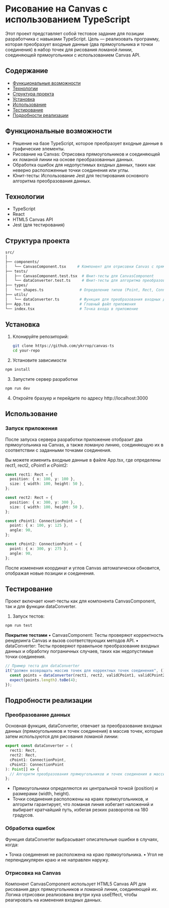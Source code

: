# Рисование на Canvas с использованием TypeScript

Этот проект представляет собой тестовое задание для позиции разработчика с навыками TypeScript. Цель — реализовать программу, которая преобразует входные данные (два прямоугольника и точки соединения) в набор точек для рисования ломаной линии, соединяющей прямоугольники с использованием Canvas API.

## Содержание
- [Функциональные возможности](#функциональные-возможности)
- [Технологии](#технологии)
- [Структура проекта](#структура-проекта)
- [Установка](#установка)
- [Использование](#использование)
- [Тестирование](#тестирование)
- [Подробности реализации](#подробности-реализации)

## Функциональные возможности
- Решение на базе TypeScript, которое преобразует входные данные в графические элементы.
- Рисование на Canvas: Отрисовка прямоугольников и соединяющей их ломаной линии на основе преобразованных данных.
- Обработка ошибок для недопустимых входных данных, таких как неверно расположенные точки соединения или углы.
- Юнит-тесты: Использование Jest для тестирования основного алгоритма преобразования данных.

## Технологии
- TypeScript
- React
- HTML5 Canvas API
- Jest (для тестирования)

## Структура проекта
```bash
src/
│
├── components/
│   └── CanvasComponent.tsx     # Компонент для отрисовки Canvas с прямоугольниками и ломаной линией
├── tests/
│   ├── CanvasComponent.test.tsx  # Юнит-тесты для CanvasComponent
│   └── dataConverter.test.ts     # Юнит-тесты для алгоритма преобразования данных
├── types/
│   └── shapes.ts                # Определение типов (Point, Rect, ConnectionPoint)
├── utils/
│   └── dataConverter.ts         # Функция для преобразования входных данных в точки
├── App.tsx                      # Главный файл приложения
└── index.tsx                    # Точка входа в приложение

```

## Установка

1. Клонируйте репозиторий:
   ```bash
   git clone https://github.com/ykrrop/canvas-ts
   cd your-repo
   ```
2. Установите зависимости
```bash
npm install
```

3. Запустите сервер разработки
```bash
npm run dev
```
4. Откройте бразуер и перейдите по адресу http://localhost:3000

## Использование

### Запуск приложения

После запуска сервера разработки приложение отобразит два прямоугольника на Canvas, а также ломаную линию, соединяющую их в соответствии с заданными точками соединения.

Вы можете изменить входные данные в файле App.tsx, где определены rect1, rect2, cPoint1 и cPoint2:

```typescript
const rect1: Rect = {
  position: { x: 100, y: 100 },
  size: { width: 100, height: 50 },
};

const rect2: Rect = {
  position: { x: 300, y: 300 },
  size: { width: 100, height: 50 },
};

const cPoint1: ConnectionPoint = {
  point: { x: 100, y: 125 },
  angle: 90,
};

const cPoint2: ConnectionPoint = {
  point: { x: 300, y: 275 },
  angle: 90,
};
```

После изменения координат и углов Canvas автоматически обновится, отображая новые позиции и соединения.

## Тестирование

Проект включает юнит-тесты как для компонента CanvasComponent, так и для функции dataConverter.

1. Запуск тестов:
```bash
npm run test
```

**Покрытие тестами**
 • CanvasComponent: Тесты проверяют корректность рендеринга Canvas и вызов соответствующих методов API.
 • dataConverter: Тесты проверяют правильное преобразование входных данных и обработку пограничных случаев, таких как недопустимые точки соединения.

```typescript
// Пример теста для dataConverter
it("должен возвращать массив точек для корректных точек соединения", () => {
  const points = dataConverter(rect1, rect2, validCPoint1, validCPoint2);
  expect(points.length).toBe(4);
});
```

## Подробности реализации

### Преобразование данных

Основная функция, dataConverter, отвечает за преобразование входных данных (прямоугольников и точек соединения) в массив точек, которые затем используются для рисования ломаной линии:

```typescript
export const dataConverter = (
  rect1: Rect,
  rect2: Rect,
  cPoint1: ConnectionPoint,
  cPoint2: ConnectionPoint
): Point[] => {
  // Алгоритм преобразования прямоугольников и точек соединения в массив точек
};
```
- Прямоугольники определяются их центральной точкой (position) и размерами (width, height).
- Точки соединения расположены на краях прямоугольников, и алгоритм гарантирует, что ломаная линия избегает наложений и выбирает кратчайший путь, избегая резких разворотов на 180 градусов.

### Обработка ошибок

Функция dataConverter выбрасывает описательные ошибки в случаях, когда:

• Точка соединения не расположена на краю прямоугольника.
• Угол не перпендикулярен краю и не направлен наружу.

### Отрисовка на Canvas

Компонент CanvasComponent использует HTML5 Canvas API для рисования двух прямоугольников и ломаной линии, соединяющей их. Логика отрисовки реализована внутри хука useEffect, чтобы реагировать на изменения входных данных.



